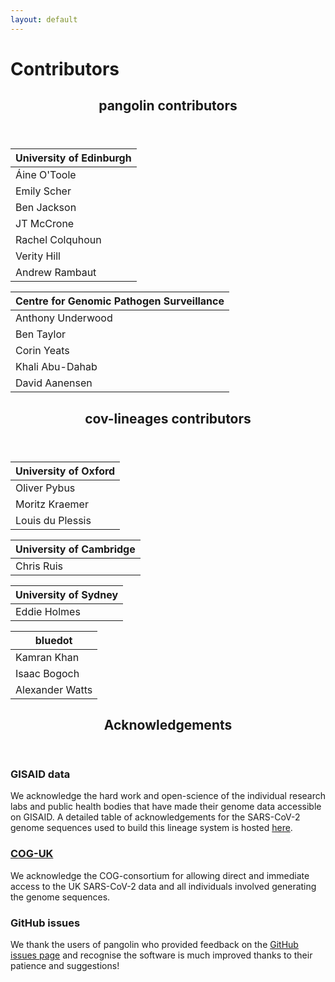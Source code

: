 ```yaml
---
layout: default
---
```


<!-- Section -->

<h1 id="elements">Contributors</h1>

<header class="major">
    <h2>pangolin contributors</h2>
</header>
<div class="row 200%">
	<div class="6u 12u$(medium)">
   <div class="table-wrapper">
        <table>
            <thead>
                <tr>
                    <th> <span class="fas fa-virus fa-3x"></span> University of Edinburgh</th>
                </tr>
            </thead>
            <tbody>
                <tr>
                    <td>Áine O'Toole</td>
                </tr>
                <tr>
                    <td>Emily Scher</td>
                </tr>
                <tr>
                    <td>Ben Jackson</td>
                </tr>
                <tr>
                    <td>JT McCrone</td>
                </tr>
                <tr>
                    <td>Rachel Colquhoun</td>
                </tr>
                <tr>
                    <td>Verity Hill</td>
                </tr>
                <tr>
                    <td>Andrew Rambaut</td>
                </tr>
            </tbody>
        </table>
    </div>
</div>
<div class="6u$ 12u$(medium)">
    <div class="table-wrapper">
        <table>
            <thead>
                <tr>
                    <th><span class="fas fa-virus fa-3x"></span> Centre for Genomic Pathogen Surveillance</th>
                </tr>
            </thead>
            <tbody>
                <tr>
                    <td>Anthony Underwood</td>
                </tr>
                <tr>
                    <td>Ben Taylor</td>
                </tr>
                <tr>
                    <td>Corin Yeats</td>
                </tr>
                <tr>
                    <td>Khali Abu-Dahab</td>
                </tr>
                <tr>
                    <td>David Aanensen</td>
                </tr>
            </tbody>
        </table>
    </div>
</div>
<header class="major">
    <h2>cov-lineages contributors</h2>
</header>
<div class="row 200%">
	<div class="6u 12u$(medium)">
   <div class="table-wrapper">
        <table>
            <thead>
                <tr>
                    <th> <span class="fas fa-virus fa-3x"></span> University of Oxford</th>
                </tr>
            </thead>
            <tbody>
                <tr>
                    <td>Oliver Pybus</td>
                </tr>
                <tr>
                    <td>Moritz Kraemer</td>
                </tr>
                <tr>
                    <td>Louis du Plessis</td>
                </tr>
            </tbody>
        </table>
        <table>
            <thead>
                <tr>
                    <th> <span class="fas fa-virus fa-3x"></span> University of Cambridge</th>
                </tr>
            </thead>
            <tbody>
                <tr>
                    <td>Chris Ruis</td>
                </tr>
            </tbody>
        </table>
        <table>
            <thead>
                <tr>
                    <th> <span class="fas fa-virus fa-3x"></span> University of Sydney</th>
                </tr>
            </thead>
            <tbody>
                <tr>
                    <td>Eddie Holmes</td>
                </tr>
            </tbody>
        </table>
    </div>
</div>
<div class="6u$ 12u$(medium)">
    <div class="table-wrapper">
        <table>
            <thead>
                <tr>
                    <th><span class="fas fa-virus fa-3x"></span> bluedot</th>
                </tr>
            </thead>
            <tbody>
                <tr>
                    <td>Kamran Khan</td>
                </tr>
                <tr>
                    <td>Isaac Bogoch</td>
                </tr>
                <tr>
                    <td>Alexander Watts</td>
                </tr>
            </tbody>
        </table>
    </div>
</div>
<header class="major">
    <h2>Acknowledgements</h2>
</header>
<div class="row 200%">
	<div class="6u 12u$(medium)">
        <h3><span class="fas fa-virus fa-3x"></span> GISAID data</h3>
            <div class="box">
                <p>We acknowledge the hard work and open-science of the individual research labs and public health bodies that have made their genome data accessible on GISAID. A detailed table of acknowledgements for the SARS-CoV-2 genome sequences used to build this lineage system is hosted <a href="./gisaid_acknowledgements.html">here</a>.</p>
            </div>
    </div>
<div class="6u$ 12u$(medium)">
        <h3><span class="fas fa-virus fa-3x"></span><a href="https://cogconsortium.uk/">COG-UK</a></h3>
        <div class="box">
                <p>We acknowledge the COG-consortium for allowing direct and immediate access to the UK SARS-CoV-2 data and all individuals involved generating the genome sequences.</p>
            </div>
            <h3><span class="fas fa-virus fa-3x"></span> GitHub issues</h3>
            <div class="box">
                <p> We thank the users of pangolin who provided feedback on the <a href="https://github.com/cov-lineages/pangolin/issues?q=is%3Aissue+is%3Aclosed">GitHub issues page</a> and recognise the software is much improved thanks to their patience and suggestions!</p>
            </div>
</div>
